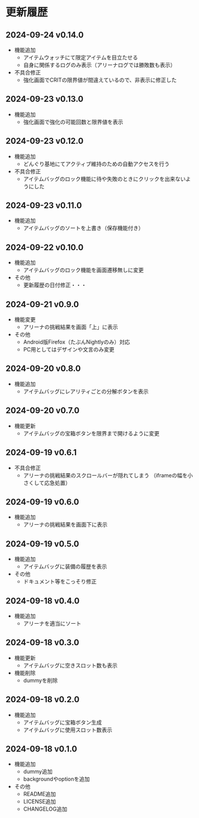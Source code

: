 # 更新履歴

## 2024-09-24 v0.14.0
* 機能追加
  - アイテムウォッチにて限定アイテムを目立たせる
  - 自身に関係するログのみ表示（アリーナログでは勝敗数も表示）
* 不具合修正
  - 強化画面でCRITの限界値が間違えているので、非表示に修正した

## 2024-09-23 v0.13.0
* 機能追加
  - 強化画面で強化の可能回数と限界値を表示

## 2024-09-23 v0.12.0
* 機能追加
  - どんぐり基地にてアクティブ維持のための自動アクセスを行う
* 不具合修正
  - アイテムバッグのロック機能に待や失敗のときにクリックを出来ないようにした

## 2024-09-23 v0.11.0
* 機能追加
  - アイテムバッグのソートを上書き（保存機能付き）

## 2024-09-22 v0.10.0
* 機能追加
  - アイテムバッグのロック機能を画面遷移無しに変更
* その他
  - 更新履歴の日付修正・・・

## 2024-09-21 v0.9.0
* 機能変更
  - アリーナの挑戦結果を画面「上」に表示
* その他
  - Android版Firefox（たぶんNightlyのみ）対応
  - PC用としてはデザインや文言のみ変更

## 2024-09-20 v0.8.0
* 機能追加
  - アイテムバッグにレアリティごとの分解ボタンを表示

## 2024-09-20 v0.7.0
* 機能更新
  - アイテムバッグの宝箱ボタンを限界まで開けるように変更

## 2024-09-19 v0.6.1
* 不具合修正
  - アリーナの挑戦結果のスクロールバーが隠れてしまう
（iframeの幅を小さくして応急処置）

## 2024-09-19 v0.6.0
* 機能追加
  - アリーナの挑戦結果を画面下に表示

## 2024-09-19 v0.5.0
* 機能追加
  - アイテムバッグに装備の履歴を表示
* その他
  - ドキュメント等をこっそり修正

## 2024-09-18 v0.4.0
* 機能追加
  - アリーナを適当にソート

## 2024-09-18 v0.3.0
* 機能更新
  - アイテムバッグに空きスロット数も表示
* 機能削除
  - dummyを削除

## 2024-09-18 v0.2.0
* 機能追加
  - アイテムバッグに宝箱ボタン生成
  - アイテムバッグに使用スロット数表示

## 2024-09-18 v0.1.0
* 機能追加
  - dummy追加
  - backgroundやoptionを追加
* その他
  - README追加
  - LICENSE追加
  - CHANGELOG追加



